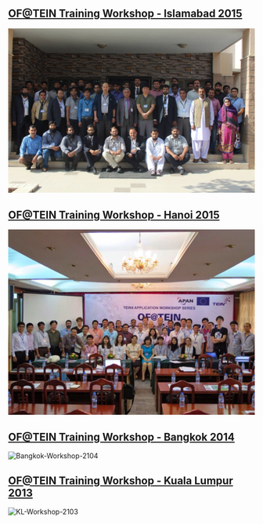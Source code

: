 ## [OF@TEIN Training Workshop - Islamabad 2015](Islamabad-workshop-2015.md)
![Islamabad-Workshop-2105](../Images/Islamabad-workshop-2015.jpg)
## [OF@TEIN Training Workshop - Hanoi 2015](Hanoi-workshop-2015.md)
![Hanoi-Workshop-2105](../Images/Hanoi-workshop-2015.jpg)
## [OF@TEIN Training Workshop - Bangkok 2014](Bangkok-workshop-2014.md)
![Bangkok-Workshop-2104](../Images/Bangkok-workshop-2014.jpg)
## [OF@TEIN Training Workshop - Kuala Lumpur 2013](KL-workshop.md)
![KL-Workshop-2103](../Images/KL-workshop-2013.jpg)
